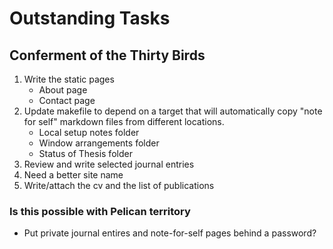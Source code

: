 # Outstanding Tasks

## Conferment of the Thirty Birds

1. Write the static pages
    * About page
    * Contact page
2. Update makefile to depend on a target that will automatically copy "note for self" markdown files from different locations.
    * Local setup notes folder
    * Window arrangements folder
    * Status of Thesis folder
3. Review and write selected journal entries
4. Need a better site name
5. Write/attach the cv and the list of publications

### Is this possible with Pelican territory

* Put private journal entires and note-for-self pages behind a password?
